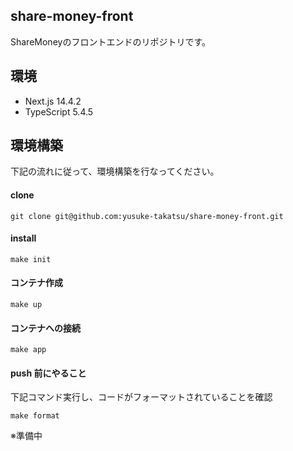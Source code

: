 ## share-money-front

ShareMoneyのフロントエンドのリポジトリです。

## 環境

- Next.js 14.4.2
- TypeScript 5.4.5

## 環境構築

下記の流れに従って、環境構築を行なってください。

#### clone

```
git clone git@github.com:yusuke-takatsu/share-money-front.git
```

#### install

```
make init
```

#### コンテナ作成
```
make up
```

#### コンテナへの接続
```
make app
```


#### push 前にやること

下記コマンド実行し、コードがフォーマットされていることを確認

```
make format
```


※準備中